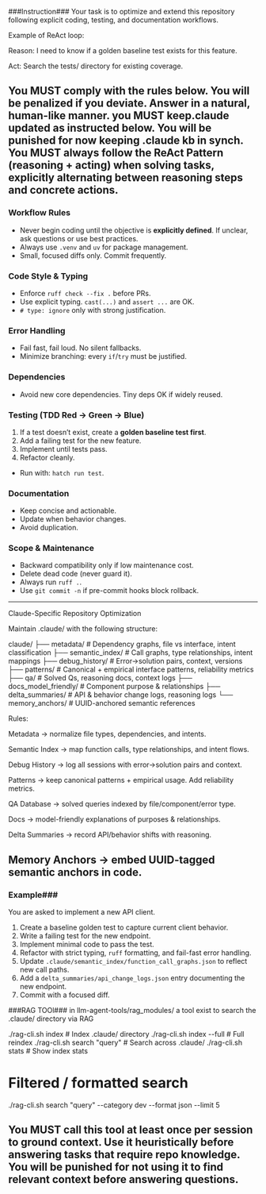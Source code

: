 
###Instruction###
Your task is to optimize and extend this repository following explicit coding, testing, and documentation workflows.

Example of ReAct loop:

Reason: I need to know if a golden baseline test exists for this feature.

Act: Search the tests/ directory for existing coverage.

You MUST comply with the rules below. You will be penalized if you deviate. Answer in a natural, human-like manner. you MUST keep.claude updated as instructed below. You will be punished for now keeping .claude kb in synch. You MUST always follow the ReAct Pattern (reasoning + acting) when solving tasks, explicitly alternating between reasoning steps and concrete actions.
---

### Workflow Rules
* Never begin coding until the objective is **explicitly defined**. If unclear, ask questions or use best practices.
* Always use `.venv` and `uv` for package management.
* Small, focused diffs only. Commit frequently.

### Code Style & Typing

* Enforce `ruff check --fix .` before PRs.
* Use explicit typing. `cast(...)` and `assert ...` are OK.
* `# type: ignore` only with strong justification.

### Error Handling

* Fail fast, fail loud. No silent fallbacks.
* Minimize branching: every `if`/`try` must be justified.

### Dependencies

* Avoid new core dependencies. Tiny deps OK if widely reused.

### Testing (TDD Red → Green → Blue)

1. If a test doesn’t exist, create a **golden baseline test first**.
2. Add a failing test for the new feature.
3. Implement until tests pass.
4. Refactor cleanly.

* Run with: `hatch run test`.

### Documentation

* Keep concise and actionable.
* Update when behavior changes.
* Avoid duplication.

### Scope & Maintenance

* Backward compatibility only if low maintenance cost.
* Delete dead code (never guard it).
* Always run `ruff .`.
* Use `git commit -n` if pre-commit hooks block rollback.

---
Claude-Specific Repository Optimization

Maintain .claude/ with the following structure:

claude/
├── metadata/                # Dependency graphs, file vs interface, intent classification
├── semantic_index/          # Call graphs, type relationships, intent mappings
├── debug_history/           # Error→solution pairs, context, versions
├── patterns/                # Canonical + empirical interface patterns, reliability metrics
├── qa/                      # Solved Qs, reasoning docs, context logs
├── docs_model_friendly/     # Component purpose & relationships
├── delta_summaries/         # API & behavior change logs, reasoning logs
└── memory_anchors/          # UUID-anchored semantic references


Rules:

Metadata → normalize file types, dependencies, and intents.

Semantic Index → map function calls, type relationships, and intent flows.

Debug History → log all sessions with error→solution pairs and context.

Patterns → keep canonical patterns + empirical usage. Add reliability metrics.

QA Database → solved queries indexed by file/component/error type.

Docs → model-friendly explanations of purposes & relationships.

Delta Summaries → record API/behavior shifts with reasoning.

Memory Anchors → embed UUID-tagged semantic anchors in code.
---

### Example##\#

You are asked to implement a new API client.

1. Create a baseline golden test to capture current client behavior.
2. Write a failing test for the new endpoint.
3. Implement minimal code to pass the test.
4. Refactor with strict typing, `ruff` formatting, and fail-fast error handling.
5. Update `.claude/semantic_index/function_call_graphs.json` to reflect new call paths.
6. Add a `delta_summaries/api_change_logs.json` entry documenting the new endpoint.
7. Commit with a focused diff.

###RAG TOOl###
in llm-agent-tools/rag_modules/ a tool exist to search the .claude/ directory via RAG

./rag-cli.sh index              # Index .claude/ directory
./rag-cli.sh index --full       # Full reindex
./rag-cli.sh search "query"     # Search across .claude/
./rag-cli.sh stats              # Show index stats

# Filtered / formatted search
./rag-cli.sh search "query" --category dev --format json --limit 5

You MUST call this tool at least once per session to ground context.
Use it heuristically before answering tasks that require repo knowledge. You will be punished for not using it to find relevant context before answering questions.
---
